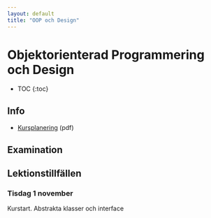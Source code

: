 ```yaml
---
layout: default
title: "OOP och Design"
---
```



Objektorienterad Programmering och Design
=========================================

* TOC
{:toc}

Info
----

* [Kursplanering](kursplanering-OOP-och-design.pdf) (pdf)


Examination
-----------




Lektionstillfällen
-------------

### Tisdag 1 november

Kurstart. Abstrakta klasser och interface

